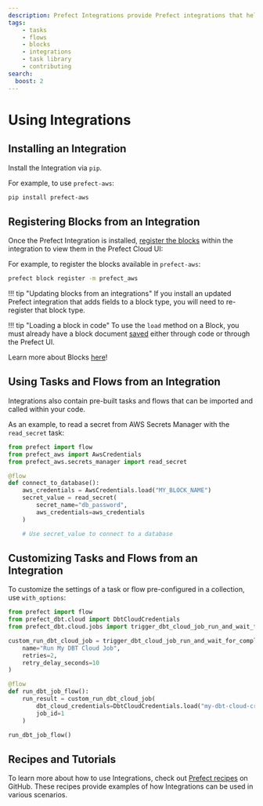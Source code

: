 ```yaml
---
description: Prefect Integrations provide Prefect integrations that help you build dataflows quickly.
tags:
    - tasks
    - flows
    - blocks
    - integrations
    - task library
    - contributing
search:
  boost: 2
---
```


# Using Integrations

## Installing an Integration

Install the Integration via `pip`.

For example, to use `prefect-aws`:

```bash
pip install prefect-aws
```

## Registering Blocks from an Integration

Once the Prefect Integration is installed, [register the blocks](/concepts/blocks/#registering-blocks-for-use-in-the-prefect-ui) within the integration to view them in the Prefect Cloud UI:

For example, to register the blocks available in `prefect-aws`:

```bash
prefect block register -m prefect_aws
```

!!! tip "Updating blocks from an integrations"
    If you install an updated Prefect integration that adds fields to a block type, you will need to re-register that block type.

!!! tip "Loading a block in code"
    To use the `load` method on a Block, you must already have a block document [saved](/concepts/blocks/#saving-blocks) either through code or through the Prefect UI.

Learn more about Blocks [here](/concepts/blocks)!

## Using Tasks and Flows from an Integration

Integrations also contain pre-built tasks and flows that can be imported and called within your code.

As an example, to read a secret from AWS Secrets Manager with the `read_secret` task:

```python
from prefect import flow
from prefect_aws import AwsCredentials
from prefect_aws.secrets_manager import read_secret

@flow
def connect_to_database():
    aws_credentials = AwsCredentials.load("MY_BLOCK_NAME")
    secret_value = read_secret(
        secret_name="db_password",
        aws_credentials=aws_credentials
    )

    # Use secret_value to connect to a database
```

## Customizing Tasks and Flows from an Integration

To customize the settings of a task or flow pre-configured in a collection, use `with_options`:

```python
from prefect import flow
from prefect_dbt.cloud import DbtCloudCredentials
from prefect_dbt.cloud.jobs import trigger_dbt_cloud_job_run_and_wait_for_completion

custom_run_dbt_cloud_job = trigger_dbt_cloud_job_run_and_wait_for_completion.with_options(
    name="Run My DBT Cloud Job",
    retries=2,
    retry_delay_seconds=10
)

@flow
def run_dbt_job_flow():
    run_result = custom_run_dbt_cloud_job(
        dbt_cloud_credentials=DbtCloudCredentials.load("my-dbt-cloud-credentials"),
        job_id=1
    )

run_dbt_job_flow()

```

## Recipes and Tutorials

To learn more about how to use Integrations, check out [Prefect recipes](https://github.com/PrefectHQ/prefect-recipes#diving-deeper-) on GitHub. These recipes provide examples of how Integrations can be used in various scenarios.
